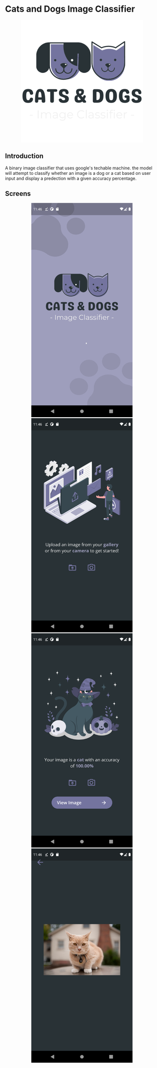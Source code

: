# Cats and Dogs Image Classifier
<p align="center">
  <img width = "400" src="https://github.com/dalalbinhumaid/cats-dogs-classifier/blob/main/assets/images/logo.png" />
</p>

## Introduction
A binary image classifier that uses google's techable machine. the model will attempt to classify whether an image is a dog or a cat based on user input and display a predection with a given accuracy percentage.

## Screens
<p align="center">
  <img height="700" src="https://github.com/dalalbinhumaid/cats-dogs-classifier/blob/main/assets/screenshots/1.png" />
  <img height="700" src="https://github.com/dalalbinhumaid/cats-dogs-classifier/blob/main/assets/screenshots/2.png" />
  <br>
  <img height="700" src="https://github.com/dalalbinhumaid/cats-dogs-classifier/blob/main/assets/screenshots/3.png" />
  <img height="700" src="https://github.com/dalalbinhumaid/cats-dogs-classifier/blob/main/assets/screenshots/4.png" />
</p>



